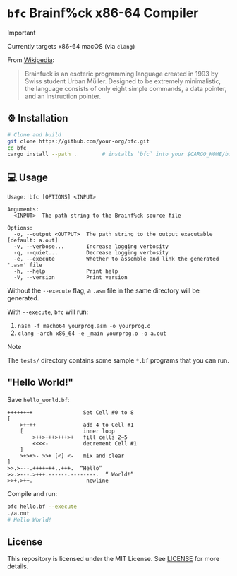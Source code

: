 # `bfc` Brainf%ck x86-64 Compiler

> [!IMPORTANT]
> Currently targets x86-64 macOS (via `clang`)

From [Wikipedia](https://en.wikipedia.org/wiki/Brainfuck):

> Brainfuck is an esoteric programming language created in 1993 by Swiss student
> Urban Müller. Designed to be extremely minimalistic, the language consists
> of only eight simple commands, a data pointer, and an instruction pointer.

## ⚙️ Installation

```bash
# Clone and build
git clone https://github.com/your‑org/bfc.git
cd bfc
cargo install --path .        # installs `bfc` into your $CARGO_HOME/bin
```

## 💻 Usage

```
Usage: bfc [OPTIONS] <INPUT>

Arguments:
  <INPUT>  The path string to the Brainf%ck source file

Options:
  -o, --output <OUTPUT>  The path string to the output executable [default: a.out]
  -v, --verbose...       Increase logging verbosity
  -q, --quiet...         Decrease logging verbosity
  -e, --execute          Whether to assemble and link the generated '.asm' file
  -h, --help             Print help
  -V, --version          Print version
```

Without the `--execute` flag, a `.asm` file in the same directory will be
generated.

With `--execute`, `bfc` will run:

1. `nasm -f macho64 yourprog.asm -o yourprog.o`
2. `clang -arch x86_64 -e _main yourprog.o -o a.out`

> [!NOTE]
> The `tests/` directory contains some sample `*.bf` programs that you can run.

## "Hello World!"

Save `hello_world.bf`:

```bf
++++++++                Set Cell #0 to 8
[
    >++++               add 4 to Cell #1
    [                   inner loop
        >++>+++>+++>+   fill cells 2–5
        <<<<-           decrement Cell #1
    ]
    >+>+>- >>+ [<] <-   mix and clear
]
>>.>---.+++++++..+++.  “Hello”
>>.>---.>+++.------.--------.  “ World!”
>>+.>++.                 newline
```

Compile and run:

```bash
bfc hello.bf --execute
./a.out
# Hello World!
```

## License

This repository is licensed under the MIT License. See [LICENSE](./LICENSE) for
more details.
